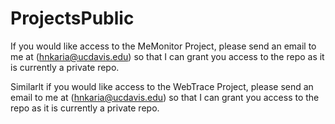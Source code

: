# ProjectsPublic

If you would like access to the MeMonitor Project, please send an email to me at (hnkaria@ucdavis.edu) so that I can grant you access to the repo as it is currently a private repo.

Similarlt if you would like access to the WebTrace Project, please send an email to me at (hnkaria@ucdavis.edu) so that I can grant you access to the repo as it is currently a private repo.
